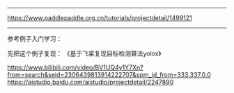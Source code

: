 



---

https://www.paddlepaddle.org.cn/tutorials/projectdetail/1499121

---

参考例子入门学习：

先把这个例子复现：
《基于飞桨复现目标检测算法yolox》

https://www.bilibili.com/video/BV1UQ4y1Y7Xn?from=search&seid=2306439813914222707&spm_id_from=333.337.0.0
https://aistudio.baidu.com/aistudio/projectdetail/2247890



